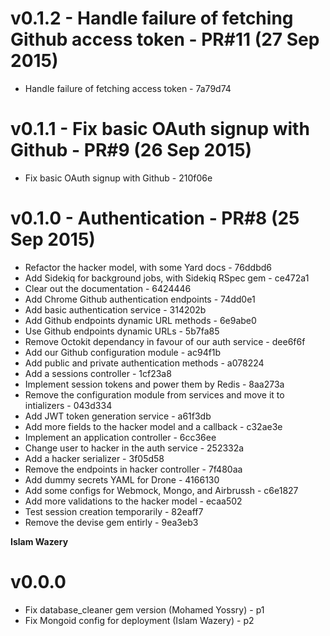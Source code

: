 v0.1.2 - Handle failure of fetching Github access token - PR#11 (27 Sep 2015)
===
  - Handle failure of fetching access token - 7a79d74

v0.1.1 - Fix basic OAuth signup with Github - PR#9 (26 Sep 2015)
===
  - Fix basic OAuth signup with Github - 210f06e

v0.1.0 - Authentication - PR#8 (25 Sep 2015)
===
  - Refactor the hacker model, with some Yard docs - 76ddbd6
  - Add Sidekiq for background jobs, with Sidekiq RSpec gem - ce472a1
  - Clear out the documentation - 6424446
  - Add Chrome Github authentication endpoints - 74dd0e1
  - Add basic authentication service - 314202b
  - Add Github endpoints dynamic URL methods - 6e9abe0
  - Use Github endpoints dynamic URLs - 5b7fa85
  - Remove Octokit dependancy in favour of our auth service - dee6f6f
  - Add our Github configuration module - ac94f1b
  - Add public and private authentication methods - a078224
  - Add a sessions controller - 1cf23a8
  - Implement session tokens and power them by Redis - 8aa273a
  - Remove the configuration module from services and move it to intializers - 043d334
  - Add JWT token generation service - a61f3db
  - Add more fields to the hacker model and a callback - c32ae3e
  - Implement an application controller - 6cc36ee
  - Change user to hacker in the auth service - 252332a
  - Add a hacker serializer - 3f05d58
  - Remove the endpoints in hacker controller - 7f480aa
  - Add dummy secrets YAML for Drone - 4166130
  - Add some configs for Webmock, Mongo, and Airbrussh - c6e1827
  - Add more validations to the hacker model - ecaa502
  - Test session creation temporarily	- 82eaff7
  - Remove the devise gem entirly	- 9ea3eb3
      
**Islam Wazery**

v0.0.0
===
  - Fix database_cleaner gem version (Mohamed Yossry) - p1
  - Fix Mongoid config for deployment (Islam Wazery) - p2
